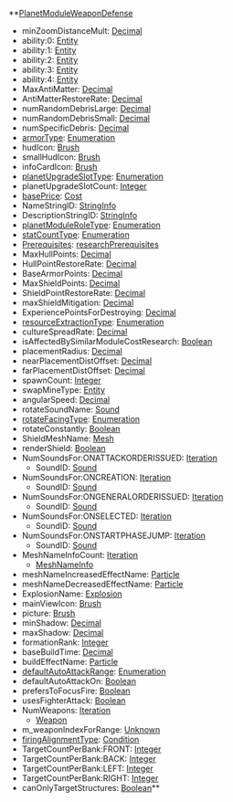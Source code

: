 **[PlanetModuleWeaponDefense](PlanetModuleWeaponDefense.md)
  * minZoomDistanceMult: [Decimal](Decimal.md)
  * ability:0: [Entity](Entity.md)
  * ability:1: [Entity](Entity.md)
  * ability:2: [Entity](Entity.md)
  * ability:3: [Entity](Entity.md)
  * ability:4: [Entity](Entity.md)
  * MaxAntiMatter: [Decimal](Decimal.md)
  * AntiMatterRestoreRate: [Decimal](Decimal.md)
  * numRandomDebrisLarge: [Decimal](Decimal.md)
  * numRandomDebrisSmall: [Decimal](Decimal.md)
  * numSpecificDebris: [Decimal](Decimal.md)
  * [armorType](armorType.md): [Enumeration](Enumeration.md)
  * hudIcon: [Brush](Brush.md)
  * smallHudIcon: [Brush](Brush.md)
  * infoCardIcon: [Brush](Brush.md)
  * [planetUpgradeSlotType](planetUpgradeSlotType.md): [Enumeration](Enumeration.md)
  * planetUpgradeSlotCount: [Integer](Integer.md)
  * [basePrice](Cost.md): [Cost](Cost.md)
  * NameStringID: [StringInfo](StringInfo.md)
  * DescriptionStringID: [StringInfo](StringInfo.md)
  * [planetModuleRoleType](planetModuleRoleType.md): [Enumeration](Enumeration.md)
  * [statCountType](statCountType.md): [Enumeration](Enumeration.md)
  * [Prerequisites](researchPrerequisites.md): [researchPrerequisites](researchPrerequisites.md)
  * MaxHullPoints: [Decimal](Decimal.md)
  * HullPointRestoreRate: [Decimal](Decimal.md)
  * BaseArmorPoints: [Decimal](Decimal.md)
  * MaxShieldPoints: [Decimal](Decimal.md)
  * ShieldPointRestoreRate: [Decimal](Decimal.md)
  * maxShieldMitigation: [Decimal](Decimal.md)
  * ExperiencePointsForDestroying: [Decimal](Decimal.md)
  * [resourceExtractionType](resourceExtractionType.md): [Enumeration](Enumeration.md)
  * cultureSpreadRate: [Decimal](Decimal.md)
  * isAffectedBySimilarModuleCostResearch: [Boolean](Boolean.md)
  * placementRadius: [Decimal](Decimal.md)
  * nearPlacementDistOffset: [Decimal](Decimal.md)
  * farPlacementDistOffset: [Decimal](Decimal.md)
  * spawnCount: [Integer](Integer.md)
  * swapMineType: [Entity](Entity.md)
  * angularSpeed: [Decimal](Decimal.md)
  * rotateSoundName: [Sound](Sound.md)
  * [rotateFacingType](rotateFacingType.md): [Enumeration](Enumeration.md)
  * rotateConstantly: [Boolean](Boolean.md)
  * ShieldMeshName: [Mesh](Mesh.md)
  * renderShield: [Boolean](Boolean.md)
  * NumSoundsFor:ONATTACKORDERISSUED: [Iteration](Iteration.md)
    * SoundID: [Sound](Sound.md)
  * NumSoundsFor:ONCREATION: [Iteration](Iteration.md)
    * SoundID: [Sound](Sound.md)
  * NumSoundsFor:ONGENERALORDERISSUED: [Iteration](Iteration.md)
    * SoundID: [Sound](Sound.md)
  * NumSoundsFor:ONSELECTED: [Iteration](Iteration.md)
    * SoundID: [Sound](Sound.md)
  * NumSoundsFor:ONSTARTPHASEJUMP: [Iteration](Iteration.md)
    * SoundID: [Sound](Sound.md)
  * MeshNameInfoCount: [Iteration](Iteration.md)
    * [MeshNameInfo](MeshNameInfo.md)
  * meshNameIncreasedEffectName: [Particle](Particle.md)
  * meshNameDecreasedEffectName: [Particle](Particle.md)
  * ExplosionName: [Explosion](Explosion.md)
  * mainViewIcon: [Brush](Brush.md)
  * picture: [Brush](Brush.md)
  * minShadow: [Decimal](Decimal.md)
  * maxShadow: [Decimal](Decimal.md)
  * formationRank: [Integer](Integer.md)
  * baseBuildTime: [Decimal](Decimal.md)
  * buildEffectName: [Particle](Particle.md)
  * [defaultAutoAttackRange](defaultAutoAttackRange.md): [Enumeration](Enumeration.md)
  * defaultAutoAttackOn: [Boolean](Boolean.md)
  * prefersToFocusFire: [Boolean](Boolean.md)
  * usesFighterAttack: [Boolean](Boolean.md)
  * NumWeapons: [Iteration](Iteration.md)
    * [Weapon](Weapon.md)
  * m\_weaponIndexForRange: [Unknown](Unknown.md)
  * [firingAlignmentType](firingAlignmentType.md): [Condition](Condition.md)
  * TargetCountPerBank:FRONT: [Integer](Integer.md)
  * TargetCountPerBank:BACK: [Integer](Integer.md)
  * TargetCountPerBank:LEFT: [Integer](Integer.md)
  * TargetCountPerBank:RIGHT: [Integer](Integer.md)
  * canOnlyTargetStructures: [Boolean](Boolean.md)**
